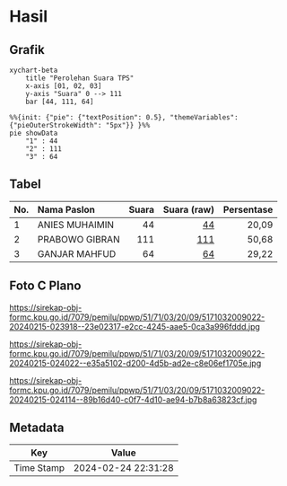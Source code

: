 # Hasil

## Grafik

```mermaid
xychart-beta
    title "Perolehan Suara TPS"
    x-axis [01, 02, 03]
    y-axis "Suara" 0 --> 111
    bar [44, 111, 64]
```

```mermaid
%%{init: {"pie": {"textPosition": 0.5}, "themeVariables": {"pieOuterStrokeWidth": "5px"}} }%%
pie showData
    "1" : 44
    "2" : 111
    "3" : 64
```

## Tabel

| No. | Nama Paslon    | Suara | Suara (raw) | Persentase |
|:--- |:-------------- | -----:| -----------:| ----------:|
| 1   | ANIES MUHAIMIN | 44    | [44][p-1]   | 20,09      |
| 2   | PRABOWO GIBRAN | 111   | [111][p-2]  | 50,68      |
| 3   | GANJAR MAHFUD  | 64    | [64][p-3]   | 29,22      |


[p-1]: https://github.com/gigit-pemilu/pemilu-2024-51-bali/blob/main/pilpres/hitung-suara/sub/51-bali/sub/71-kota-denpasar/sub/03-denpasar-barat/sub/2009-tegal-kertha/sub/022-tps/sub/paslon-1.txt
[p-2]: https://github.com/gigit-pemilu/pemilu-2024-51-bali/blob/main/pilpres/hitung-suara/sub/51-bali/sub/71-kota-denpasar/sub/03-denpasar-barat/sub/2009-tegal-kertha/sub/022-tps/sub/paslon-2.txt
[p-3]: https://github.com/gigit-pemilu/pemilu-2024-51-bali/blob/main/pilpres/hitung-suara/sub/51-bali/sub/71-kota-denpasar/sub/03-denpasar-barat/sub/2009-tegal-kertha/sub/022-tps/sub/paslon-3.txt

## Foto C Plano

https://sirekap-obj-formc.kpu.go.id/7079/pemilu/ppwp/51/71/03/20/09/5171032009022-20240215-023918--23e02317-e2cc-4245-aae5-0ca3a996fddd.jpg

https://sirekap-obj-formc.kpu.go.id/7079/pemilu/ppwp/51/71/03/20/09/5171032009022-20240215-024022--e35a5102-d200-4d5b-ad2e-c8e06ef1705e.jpg

https://sirekap-obj-formc.kpu.go.id/7079/pemilu/ppwp/51/71/03/20/09/5171032009022-20240215-024114--89b16d40-c0f7-4d10-ae94-b7b8a63823cf.jpg


## Metadata

| Key        | Value               |
| ---------- | ------------------- |
| Time Stamp | 2024-02-24 22:31:28 |



